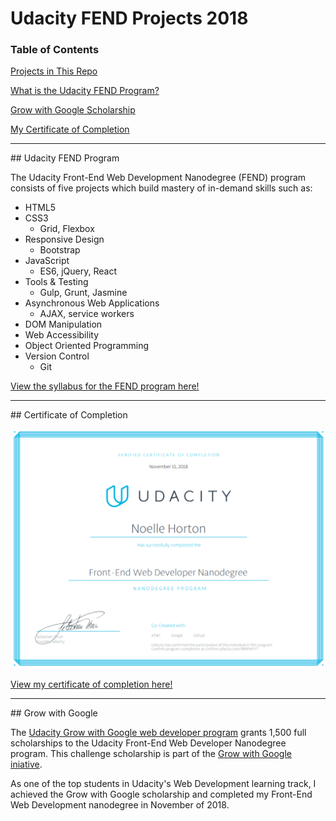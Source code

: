 # Udacity FEND Projects 2018
### Table of Contents  
[Projects in This Repo](#projects)

[What is the Udacity FEND Program?](#fend)

[Grow with Google Scholarship](#gwg)

[My Certificate of Completion](#cert)  
***

<a name="fend"/>
## Udacity FEND Program

The Udacity Front-End Web Development Nanodegree (FEND) program consists of five projects which build mastery of in-demand skills such as:
* HTML5
* CSS3
  * Grid, Flexbox
* Responsive Design
  * Bootstrap
* JavaScript
  * ES6, jQuery, React
* Tools & Testing
  * Gulp, Grunt, Jasmine
* Asynchronous Web Applications
  * AJAX, service workers
* DOM Manipulation
* Web Accessibility
* Object Oriented Programming
* Version Control
  * Git

[View the syllabus for the FEND program here!](https://www.udacity.com/course/front-end-web-developer-nanodegree--nd001 "Udacity FEND Syllabus")
***

<a name="cert"/>
## Certificate of Completion

![Noelle Horton Front-End Nanodegree](./fend-certificate.png "Noelle Horton Front-End Nanodegree")

[View my certificate of completion here!](https://confirm.udacity.com/JRRPWFYT "Noelle Horton FEND Nanodegree")
***

<a name="gwg"/>
## Grow with Google 

The [Udacity Grow with Google web developer program](https://www.udacity.com/grow-with-google "Udacity Grow with Google") grants 1,500 full scholarships to the Udacity Front-End Web Developer Nanodegree program. This challenge scholarship is part of the [Grow with Google iniative](https://grow.google/?utm_source=udacity.com&utm_medium=footer_logo&utm_campaign=udacity.com/grow-with-google "Grow with Google campaign").

As one of the top students in Udacity's Web Development learning track, I achieved the Grow with Google scholarship and completed my Front-End Web Development nanodegree in November of 2018.